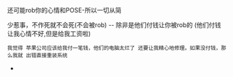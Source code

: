 
还可能rob你的心情和POSE-所以一切从简

少惹事，不作死就不会死(不会被rob) -- 除非是他们付钱让你被rob的 (他们付钱让我心情不好,但是给我工资啦)



```
我觉得 苹果公司应该给我付一笔钱，他们的电脑太烂了 还要让我精心地修理。如果没付钱，那么我就 出错直接重装系统
```

-

